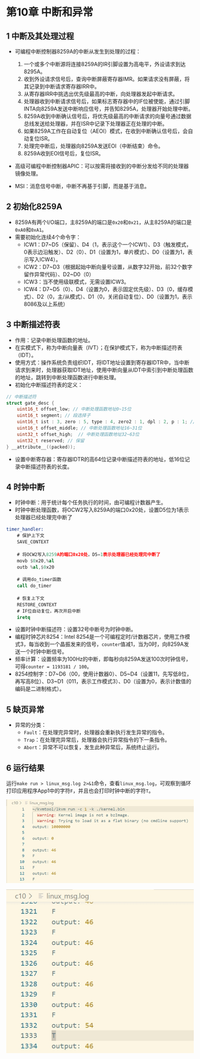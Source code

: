 # 第10章 中断和异常

## 1 中断及其处理过程

- 可编程中断控制器8259A的中断从发生到处理的过程：
  1. 一个或多个中断源将连接8259A的IR引脚设置为高电平，外设请求到达8295A。
  2. 收到外设请求信号后，查询中断屏蔽寄存器IMR。如果请求没有屏蔽，将其记录到中断请求寄存器IRR中。
  3. 从寄存器IRR中挑选出优先级最高的中断，向处理器发起中断请求。
  4. 处理器收到中断请求信号后，如果标志寄存器中的IF位被使能，通过引脚INTA向8259A发送中断响应信号，并告知8295A，处理器开始处理中断。
  5. 8259A收到中断确认信号后，将优先级最高的中断请求的向量号通过数据总线发送给处理器，并在ISR中记录下处理器正在处理的中断。
  6. 如果8259A工作在自动复位（AEOI）模式，在收到中断确认信号后，会自动复位ISR。
  7. 处理完中断后，处理器向8259A发送EOI（中断结束）命令。
  8. 8259A收到EOI信号后，复位ISR。

- 高级可编程中断控制器APIC：可以按需将接收到的中断分发给不同的处理器镜像处理。
- MSI：消息信号中断，中断不再基于引脚，而是基于消息。

## 2 初始化8259A

- 8259A有两个I/O端口，主8259A的端口是`0x20`和`0x21`，从主8259A的端口是`0xA0`和`0xA1`。
- 需要初始化连续4个命令字：
  - ICW1：D7\~D5（保留）、D4（1，表示这个一个ICW1）、D3（触发模式，0表示边沿触发）、D2（0）、D1（设置为1，单片模式）、D0（设置为1，表示写入ICW4）。
  - ICW2：D7\~D3（根据起始中断向量号设置，从数字32开始，前32个数字留作异常代码）、D2\~D0（0）
  - ICW3：当不使用级联模式，无需设置ICW3。
  - ICW4：D7\~D5（0）、D4（设置为0，表示固定优先级）、D3（0，缓存模式）、D2（0，主/从模式）、D1（0，关闭自动复位）、D0（设置为1，表示8086及以上系统）

## 3 中断描述符表

- 作用：记录中断处理函数的地址。
- 在实模式下，称为中断向量表（IVT）；在保护模式下，称为中断描述符表（IDT）。
- 使用方式：操作系统负责组织IDT，将IDT地址设置到寄存器IDTR中，当中断请求到来时，处理器获取IDT地址，使用中断向量从IDT中索引到中断处理函数的地址，跳转到中断处理函数进行中断处理。
- 初始化中断描述符表的定义：

```c
// 中断描述符
struct gate_desc {
    uint16_t offset_low; // 中断处理函数地址0~15位
    uint16_t segment; // 段选择子
    uint16_t ist : 3, zero : 5, type : 4, zero2 : 1, dpl : 2, p : 1; // ist：中断栈索引；type：中断类型（中断1110/异常1111）；dpl：特权级；p：存在位
    uint16_t offset_middle; // 中断处理函数地址16~31位
    uint32_t offset_high;  // 中断处理函数地址32~63位
    uint32_t reserved; // 保留
} __attribute__((packed));
```

- 设置中断寄存器：寄存器IDTR的高64位记录中断描述符表的地址，低16位记录中断描述符表的长度。

## 4 时钟中断

- 时钟中断：用于统计每个任务执行的时间，由可编程计数器产生。
- 时钟中断处理函数，将OCW2写入8259A的端口0x20处，设置D5位为1表示处理器已经处理完中断了

```nasm
timer_handler:  
    # 保护上下文  
    SAVE_CONTEXT

    # 将OCW2写入8259A的端口0x20处，D5=1表示处理器已经处理完中断了
    movb $0x20,%al
    outb %al,$0x20

    # 调用do_timer函数
    call do_timer

    # 恢复上下文
    RESTORE_CONTEXT
    # IF位自动复位，再次开启中断
    iretq
```

- 设置时钟中断描述符：设置32号中断号为时钟中断。
- 编程时钟芯片8254：Intel 8254是一个可编程定时/计数器芯片，使用工作模式3，每当收到一个晶振发来的信号，`counter`值减1，当为0时，向8259A发送一个时钟中断信号。
- 频率计算：设置频率为100Hz的中断，即每秒向8259A发送100次时钟信号，可得`counter = 1193181 / 100`。
- 8254控制字：D7\~D6（00，使用计数器0）、D5\~D4（设置11，先写低8位，再写高8位）、D3\~D1（011，表示工作模式3）、D0（设置为0，表示计数值的编码是二进制格式）。

## 5 缺页异常

- 异常的分类：
  - `Fault`：在处理完异常时，处理器会重新执行发生异常的指令。
  - `Trap`：在处理完异常后，处理器会执行异常指令的下一条指令。
  - `Abort`：异常不可以恢复，发生此种异常后，系统终止运行。

## 6 运行结果

运行`make run > linux_msg.log 2>&1`命令，查看`linux_msg.log`，可观察到循环打印应用程序App1中的字符`F`，并且也会打印时钟中断的字符`T`。

![第10章运行结果1](images/ch10-01.png)

![第10章运行结果2](images/ch10-02.png)